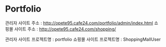 # Portfolio

관리자 사이트 주소 : http://opete95.cafe24.com/portfolio/admin/index.html 
쇼핑몰 사이트 주소 : http://opete95.cafe24.com/shopping/

관리자 사이트 프로젝트명 : portfolio
쇼핑몰 사이트 프로젝트명 : ShoppingMallUser
